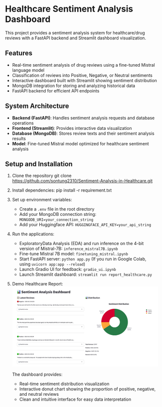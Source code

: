 # Healthcare Sentiment Analysis Dashboard

This project provides a sentiment analysis system for healthcare/drug reviews with a FastAPI backend and Streamlit dashboard visualization.

## Features

- Real-time sentiment analysis of drug reviews using a fine-tuned Mistral language model
- Classification of reviews into Positive, Negative, or Neutral sentiments
- Interactive dashboard built with Streamlit showing sentiment distribution
- MongoDB integration for storing and analyzing historical data
- FastAPI backend for efficient API endpoints

## System Architecture

- **Backend (FastAPI)**: Handles sentiment analysis requests and database operations
- **Frontend (Streamlit)**: Provides interactive data visualization
- **Database (MongoDB)**: Stores review texts and their sentiment analysis results
- **Model**: Fine-tuned Mistral model optimized for healthcare sentiment analysis

## Setup and Installation

1. Clone the repository
git clone https://github.com/sontung2310/Sentiment-Analysis-in-Healthcare.git
2. Install dependencies:
pip install -r requirement.txt

3. Set up environment variables:
   - Create a `.env` file in the root directory
   - Add your MongoDB connection string: `MONGODB_URI=your_connection_string`
   - Add your Huggingface API: `HUGGINGFACE_API_KEY=your_api_string`

4. Run the applications:
   - ExploratoryData Analysis (EDA) and run inference on the 4-bit version of Mistral-7B: `inference_mistral7B.ipynb`
   - Fine-tune Mistral 7B model: `finetuning_mistral.ipynb` 
   - Start FastAPI server: `python app.py` (If you run in Google Colab, using `uvicorn app:app --reload`)
   - Launch Gradio UI for feedback: `gradio_ui.ipynb`
   - Launch Streamlit dashboard: `streamlit run report_healthcare.py`


5. Demo Healthcare Report:
   ![Healthcare Sentiment Analysis Dashboard](imgs/healthcare_report.jpeg)
   
   The dashboard provides:
   - Real-time sentiment distribution visualization
   - Interactive donut chart showing the proportion of positive, negative, and neutral reviews
   - Clean and intuitive interface for easy data interpretation


